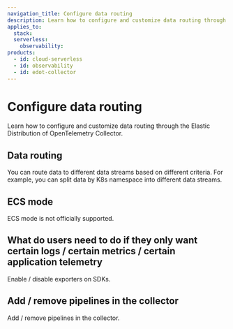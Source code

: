 ```yaml
---
navigation_title: Configure data routing
description: Learn how to configure and customize data routing through the Elastic Distribution of OpenTelemetry Collector. 
applies_to:
  stack:
  serverless:
    observability:
products:
  - id: cloud-serverless
  - id: observability
  - id: edot-collector
---
```


# Configure data routing

Learn how to configure and customize data routing through the Elastic Distribution of OpenTelemetry Collector. 

## Data routing

You can route data to different data streams based on different criteria. For example, you can split data by K8s namespace into different data streams.

## ECS mode

ECS mode is not officially supported.

## What do users need to do if they only want certain logs / certain metrics / certain application telemetry

Enable / disable exporters on SDKs.

## Add / remove pipelines in the collector

Add / remove pipelines in the collector.